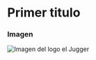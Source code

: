 # Primer titulo
### Imagen
![Imagen del logo el Jugger](https://i.pinimg.com/originals/df/73/9e/df739efff1c0398c5d36c96fb1e0c60b.png)
